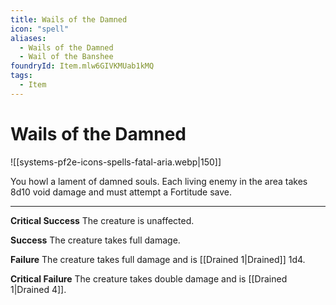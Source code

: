 ```yaml
---
title: Wails of the Damned
icon: "spell"
aliases:
  - Wails of the Damned
  - Wail of the Banshee
foundryId: Item.mlw6GIVKMUab1kMQ
tags:
  - Item
---
```


# Wails of the Damned
![[systems-pf2e-icons-spells-fatal-aria.webp|150]]

You howl a lament of damned souls. Each living enemy in the area takes 8d10 void damage and must attempt a Fortitude save.

* * *

**Critical Success** The creature is unaffected.

**Success** The creature takes full damage.

**Failure** The creature takes full damage and is [[Drained 1|Drained]] 1d4.

**Critical Failure** The creature takes double damage and is [[Drained 1|Drained 4]].
